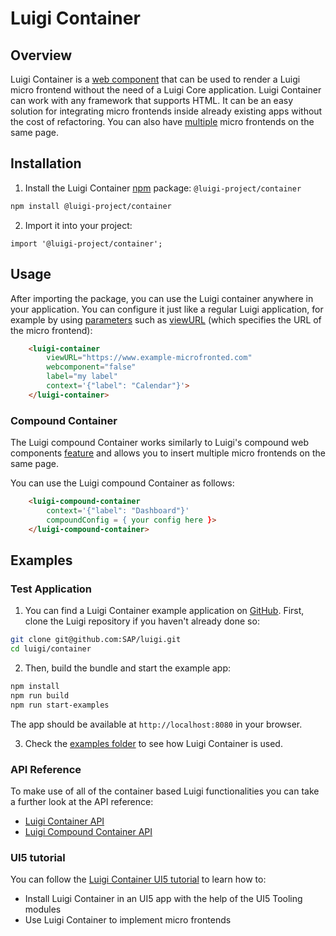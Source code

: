 <!-- meta
{
  "node": {
    "label": "Luigi Container",
    "category": {
      "label": "Advanced",
      "collapsible": true
    },
    "metaData": {
      "categoryPosition": 7,
      "position": 3
    }
  }
}
meta -->

# Luigi Container

## Overview

Luigi Container is a [web component](https://developer.mozilla.org/en-US/docs/Web/Web_Components) that can be used to render a Luigi micro frontend without the need of a Luigi Core application. Luigi Container can work with any framework that supports HTML. It can be an easy solution for integrating micro frontends inside already existing apps without the cost of refactoring. You can also have [multiple](#compound-container) micro frontends on the same page.

## Installation

1. Install the Luigi Container [npm](https://www.npmjs.com/) package: `@luigi-project/container` 

```bash
npm install @luigi-project/container
```

2. Import it into your project:

```
import '@luigi-project/container';
```

## Usage 

After importing the package, you can use the Luigi container anywhere in your application. You can configure it just like a regular Luigi application, for example by using [parameters](navigation-parameters-reference.md) such as [viewURL](navigation-parameters-reference.md#viewurl) (which specifies the URL of the micro frontend):

```html
    <luigi-container 
        viewURL="https://www.example-microfronted.com" 
        webcomponent="false" 
        label="my label"
        context='{"label": "Calendar"}'>
    </luigi-container>
```

### Compound Container 

The Luigi compound Container works similarly to Luigi's compound web components [feature](web-component.md#compound-web-components) and allows you to insert multiple micro frontends on the same page. 

You can use the Luigi compound Container as follows:

```html
    <luigi-compound-container 
        context='{"label": "Dashboard"}'
        compoundConfig = { your config here }>
    </luigi-compound-container>
```

## Examples

### Test Application

1. You can find a Luigi Container example application on [GitHub](https://github.com/SAP/luigi/tree/main/container/examples). First, clone the Luigi repository if you haven't already done so:

```bash
git clone git@github.com:SAP/luigi.git
cd luigi/container
```

2. Then, build the bundle and start the example app: 

```bash
npm install
npm run build
npm run start-examples
```

The app should be available at `http://localhost:8080` in your browser. 

3. Check the [examples folder](https://github.com/SAP/luigi/tree/main/container/examples) to see how Luigi Container is used.

### API Reference
To make use of all of the container based Luigi functionalities you can take a further look at the API reference:
  - [Luigi Container API](luigi-container-api.md) 
  - [Luigi Compound Container API](luigi-compound-container-api.md) 

### UI5 tutorial

You can follow the [Luigi Container UI5 tutorial](https://developers.sap.com/tutorials/luigi-container.html) to learn how to: 
- Install Luigi Container in an UI5 app with the help of the UI5 Tooling modules
- Use Luigi Container to implement micro frontends  
